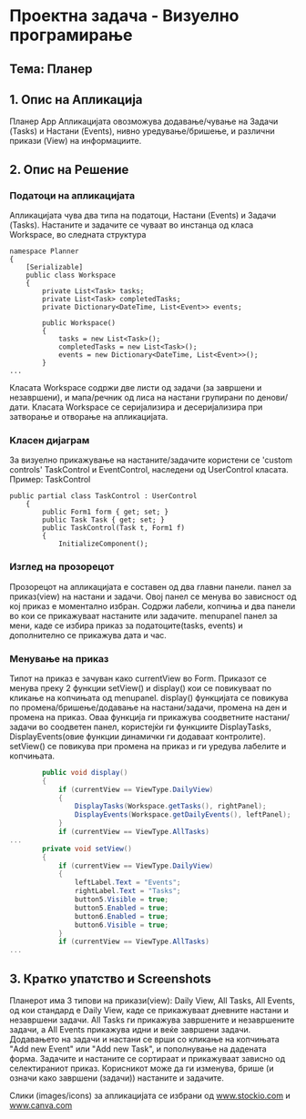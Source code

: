 # Проектна задача - Визуелно програмирање
## Тема: Планер

## 1. Опис на Апликација
Планер App
Апликацијата овозможува додавање/чување на Задачи (Tasks) и Настани (Events), нивно уредување/бришење, и различни прикази (View) на информациите.
## 2. Опис на Решение
### Податоци на апликацијата
Апликацијата чува два типа на податоци, Настани (Events) и Задачи (Tasks).
Настаните и задачите се чуваат во инстанца од класа Workspace, во следната структура
```
namespace Planner
{
    [Serializable]
    public class Workspace
    {
        private List<Task> tasks;
        private List<Task> completedTasks;
        private Dictionary<DateTime, List<Event>> events;
        
        public Workspace()
        {
            tasks = new List<Task>();
            completedTasks = new List<Task>();
            events = new Dictionary<DateTime, List<Event>>();
        }
...
```
Класата Workspace содржи две листи од задачи (за завршени и незавршени), и мапа/речник од лиса на настани групирани по денови/дати. 
Класата Workspace се серијализира и десеријализира при затворање и отворање на апликацијата.
### Kласен дијаграм

За визуелно прикажување на настаните/задачите користени се 'custom controls' TaskControl и EventControl, наследени од UserControl класата.
Пример: TaskControl
```
public partial class TaskControl : UserControl
    {
        public Form1 form { get; set; }
        public Task Task { get; set; }
        public TaskControl(Task t, Form1 f)
        {
            InitializeComponent();
```
### Изглед на прозорецот
Прозорецот на апликацијата е составен од два главни панели.
панел за приказ(view) на настани и задачи. Овој панел се менува во зависност од кој приказ е моментално избран.
Содржи лабели, копчиња и два панели во кои се прикажуваат настаните или задачите.
menupanel панел за мени, каде се избира приказ за податоците(tasks, events) и дополнително се прикажува дата и час.
### Менување на приказ
Типот на приказ е зачуван како currentView во Form.
Приказот се менува преку 2 функции setView() и display() кои се повикуваат по кликање на копчињата од menupanel.
display() функцијата се повикува по промена/бришење/додавање на настани/задачи, промена на ден и промена на приказ.
Оваа функција ги прикажува соодветните настани/задачи во соодветен панел, користејќи ги функциите DisplayTasks, DisplayEvents(овие функции динамички ги додаваат контролите).
setView() се повикува при промена на приказ и ги уредува лабелите и копчињата.
```c#
        public void display()
        {
            if (currentView == ViewType.DailyView)
            {
                DisplayTasks(Workspace.getTasks(), rightPanel);
                DisplayEvents(Workspace.getDailyEvents(), leftPanel);
            }
            if (currentView == ViewType.AllTasks)
...
        private void setView()
        {
            if (currentView == ViewType.DailyView)
            {
                leftLabel.Text = "Events";
                rightLabel.Text = "Tasks";
                button5.Visible = true;
                button5.Enabled = true;
                button6.Enabled = true;
                button6.Visible = true;
            }
            if (currentView == ViewType.AllTasks)
...
```
## 3. Кратко упатство и Screenshots
Планерот има 3 типови на прикази(view): Daily View, All Tasks, All Events, од кои стандард е Daily View, каде се прикажуваат дневните настани и незавршени задачи.
All Tasks ги прикажува завршените и незавршените задачи, а All Events прикажува идни и веќе завршени задачи.
Додавањето на задачи и настани се врши со кликање на копчињата "Add new Event" или "Add new Task", и пополнување на дадената форма.
Задачите и настаните се сортираат и прикажуваат зависно од селектираниот приказ. Корисникот може да ги изменува, брише (и означи како завршени (задачи)) настаните и задачите.



Слики (images/icons) за апликацијата се избрани од www.stockio.com и www.canva.com
